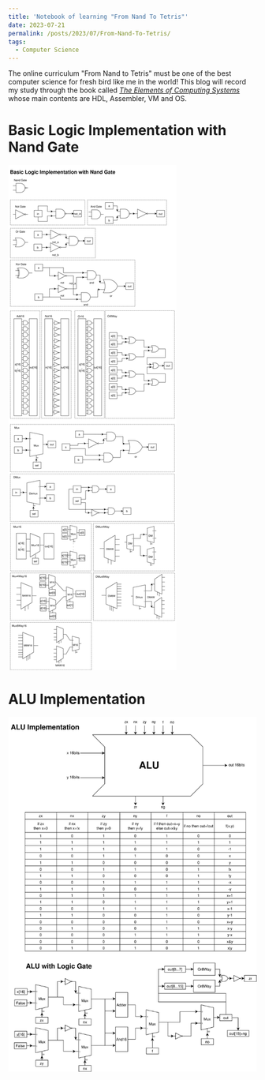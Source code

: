 ```yaml
---
title: 'Notebook of learning "From Nand To Tetris"'
date: 2023-07-21
permalink: /posts/2023/07/From-Nand-To-Tetris/
tags:
  - Computer Science
---
```


The online curriculum "From Nand to Tetris" must be one of the best computer science for fresh bird like me in the world! This blog will record my study through the book called [*The Elements of Computing Systems*](https://qianzehao123.github.io/files/ECS.pdf) whose main contents are HDL, Assembler, VM and OS.

# Basic Logic Implementation with Nand Gate
![](/images/blog-20230721-BasicLogic.png)

# ALU Implementation
![](/images/blog-20230721-ALU.png)